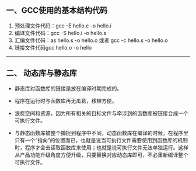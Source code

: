 ## 一、GCC使用的基本结构代码
1. 预处理文件代码：gcc -E hello.c -o hello.i
2. 编译文件代码：gcc -S hello.i -o hello.s
3. 汇编文件代码：as hello.s -o hello.o 或者 gcc -c hello.s -o hello.o
4. 链接文件代码gcc hello.o -o hello

---

## 二、 动态库与静态库
-  静态库对函数库的链接是放在编译时期完成的。

-  程序在运行时与函数库再无瓜葛，移植方便。

-  浪费空间和资源，因为所有相关的目标文件与牵涉到的函数库被链接合成一个可执行文件。
-  与静态函数库被整个捕捉到程序中不同，动态函数库在编译的时候，在程序里只有一个“指向”的位置而已，也就是说当可执行文件需要使用到函数库的机制时，程序才会去读取函数库来使用；也就是说可执行文件无法单独运行。这样从产品功能升级角度方便升级，只要替换对应动态库即可，不必重新编译整个可执行文件。

